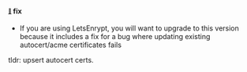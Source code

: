 #### <sub><sup><a name="v551-note-1" href="#v551-note-1">:link:</a></sup></sub> fix

* If you are using LetsEnrypt, you will want to upgrade to this version because it includes a fix for a bug where updating existing autocert/acme certificates fails

tldr: upsert autocert certs.

